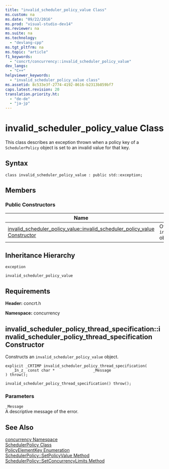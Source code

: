 ```yaml
---
title: "invalid_scheduler_policy_value Class"
ms.custom: na
ms.date: "09/22/2016"
ms.prod: "visual-studio-dev14"
ms.reviewer: na
ms.suite: na
ms.technology: 
  - "devlang-cpp"
ms.tgt_pltfrm: na
ms.topic: "article"
f1_keywords: 
  - "concrt/concurrency::invalid_scheduler_policy_value"
dev_langs: 
  - "C++"
helpviewer_keywords: 
  - "invalid_scheduler_policy_value class"
ms.assetid: 8c533e3f-2774-4192-8616-b2313b859bf7
caps.latest.revision: 20
translation.priority.ht: 
  - "de-de"
  - "ja-jp"
---
```

# invalid_scheduler_policy_value Class
This class describes an exception thrown when a policy key of a             `SchedulerPolicy` object is set to an invalid value for that key.  
  
## Syntax  
  
```  
class invalid_scheduler_policy_value : public std::exception;  
```  
  
## Members  
  
### Public Constructors  
  
|Name|Description|  
|----------|-----------------|  
|[invalid_scheduler_policy_value::invalid_scheduler_policy_value Constructor](../VS_csharp/invalid_scheduler_policy_thread_specification-class.md#invalid_scheduler_policy_value__invalid_scheduler_policy_value_constructor)|Overloaded. Constructs an                                         `invalid_scheduler_policy_value` object.|  
  
## Inheritance Hierarchy  
 `exception`  
  
 `invalid_scheduler_policy_value`  
  
## Requirements  
 **Header:** concrt.h  
  
 **Namespace:** concurrency  
  
##  <a name="invalid_scheduler_policy_thread_specification__invalid_scheduler_policy_thread_specification_constructor"></a>  invalid_scheduler_policy_thread_specification::invalid_scheduler_policy_thread_specification Constructor  
 Constructs an                 `invalid_scheduler_policy_value` object.  
  
```  
explicit _CRTIMP invalid_scheduler_policy_thread_specification(  
   _In_z_ const char *                 _Message  
) throw();  
  
invalid_scheduler_policy_thread_specification() throw();  
```  
  
### Parameters  
 `_Message`  
 A descriptive message of the error.  
  
## See Also  
 [concurrency Namespace](../VS_csharp/concurrency-namespace.md)   
 [SchedulerPolicy Class](../VS_csharp/schedulerpolicy-class.md)   
 [PolicyElementKey Enumeration](concurrency_namespace_Enumerations)   
 [SchedulerPolicy::SetPolicyValue Method](../VS_csharp/schedulerpolicy-class.md#schedulerpolicy__setpolicyvalue_method)   
 [SchedulerPolicy::SetConcurrencyLimits Method](../VS_csharp/schedulerpolicy-class.md#schedulerpolicy__setconcurrencylimits_method)